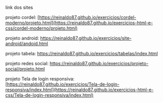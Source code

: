 link dos sites 

projeto cordel: [https://reinaldo87.github.io/exercicios/cordel-moderno/projeto.html](https://reinaldo87.github.io/exercicios-html-e-css/cordel-moderno/projeto.html)


projeto android: https://reinaldo87.github.io/exercicios/site-android/andoid.html


projeto tabela: https://reinaldo87.github.io/exercicios/tabelas/index.html 


projeto redes social: https://reinaldo87.github.io/exercicios/projeto-social/projeto.html


projeto Tela de login responsiva: [https://reinaldo87.github.io/exercicios/Tela-de-login-responsiva/index.html](https://reinaldo87.github.io/exercicios-html-e-css/Tela-de-login-responsiva/index.html)
